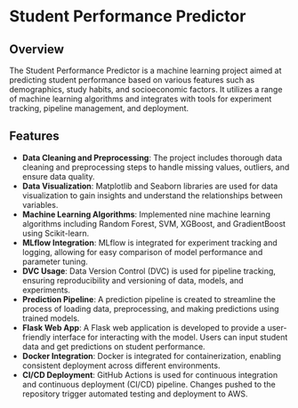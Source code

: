 # Student Performance Predictor

## Overview
The Student Performance Predictor is a machine learning project aimed at predicting student performance based on various features such as demographics, study habits, and socioeconomic factors. It utilizes a range of machine learning algorithms and integrates with tools for experiment tracking, pipeline management, and deployment.

## Features
- **Data Cleaning and Preprocessing**: The project includes thorough data cleaning and preprocessing steps to handle missing values, outliers, and ensure data quality.
- **Data Visualization**: Matplotlib and Seaborn libraries are used for data visualization to gain insights and understand the relationships between variables.
- **Machine Learning Algorithms**: Implemented nine machine learning algorithms including Random Forest, SVM, XGBoost, and GradientBoost using Scikit-learn.
- **MLflow Integration**: MLflow is integrated for experiment tracking and logging, allowing for easy comparison of model performance and parameter tuning.
- **DVC Usage**: Data Version Control (DVC) is used for pipeline tracking, ensuring reproducibility and versioning of data, models, and experiments.
- **Prediction Pipeline**: A prediction pipeline is created to streamline the process of loading data, preprocessing, and making predictions using trained models.
- **Flask Web App**: A Flask web application is developed to provide a user-friendly interface for interacting with the model. Users can input student data and get predictions on student performance.
- **Docker Integration**: Docker is integrated for containerization, enabling consistent deployment across different environments.
- **CI/CD Deployment**: GitHub Actions is used for continuous integration and continuous deployment (CI/CD) pipeline. Changes pushed to the repository trigger automated testing and deployment to AWS.
